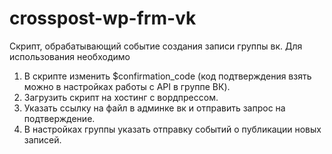 # crosspost-wp-frm-vk
Скрипт, обрабатывающий событие создания записи группы вк.
Для использования необходимо 

1. В скрипте изменить $confirmation_code (код подтверждения взять можно в настройках работы с API в группе ВК).
2. Загрузить скрипт на хостинг с вордпрессом.
3. Указать ссылку на файл в админке вк и отправить запрос на подтверждение.
4. В настройках группы указать отправку событий о публикации новых записей.
